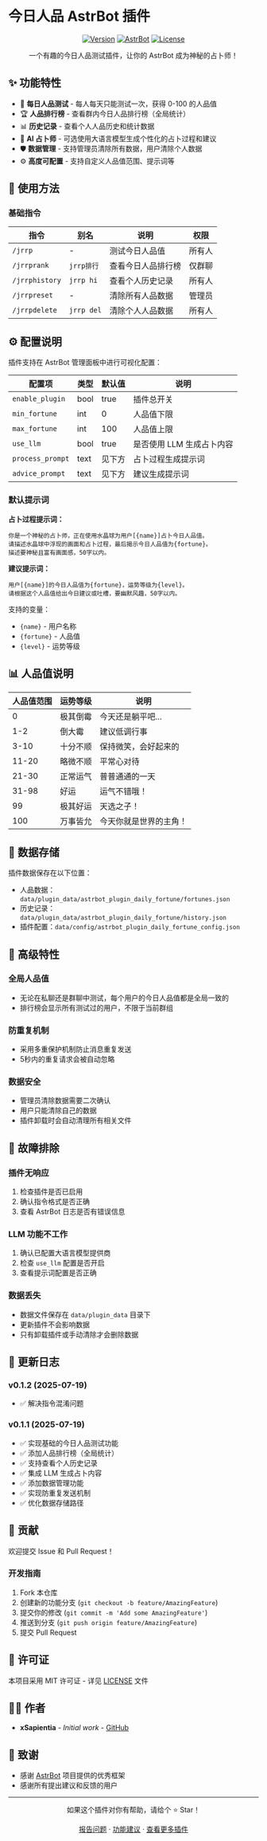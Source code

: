# 今日人品 AstrBot 插件

<div align="center">

[![Version](https://img.shields.io/badge/version-0.1.1-blue.svg)](https://github.com/xSapientia/astrbot_plugin_daily_fortune)
[![AstrBot](https://img.shields.io/badge/AstrBot-%3E%3D3.4.0-green.svg)](https://github.com/Soulter/AstrBot)
[![License](https://img.shields.io/badge/license-MIT-yellow.svg)](LICENSE)

一个有趣的今日人品测试插件，让你的 AstrBot 成为神秘的占卜师！

</div>

## ✨ 功能特性

- 🎲 **每日人品测试** - 每人每天只能测试一次，获得 0-100 的人品值
- 🏆 **人品排行榜** - 查看群内今日人品排行榜（全局统计）
- 📊 **历史记录** - 查看个人人品历史和统计数据
- 🤖 **AI 占卜师** - 可选使用大语言模型生成个性化的占卜过程和建议
- 🛡️ **数据管理** - 支持管理员清除所有数据，用户清除个人数据
- ⚙️ **高度可配置** - 支持自定义人品值范围、提示词等

## 🎯 使用方法

### 基础指令

| 指令 | 别名 | 说明 | 权限 |
|------|------|------|------|
| `/jrrp` | - | 测试今日人品值 | 所有人 |
| `/jrrprank` | `jrrp排行` | 查看今日人品排行榜 | 仅群聊 |
| `/jrrphistory` | `jrrp hi` | 查看个人历史记录 | 所有人 |
| `/jrrpreset` | - | 清除所有人品数据 | 管理员 |
| `/jrrpdelete` | `jrrp del` | 清除个人人品数据 | 所有人 |

## ⚙️ 配置说明

插件支持在 AstrBot 管理面板中进行可视化配置：

| 配置项 | 类型 | 默认值 | 说明 |
|--------|------|--------|------|
| `enable_plugin` | bool | true | 插件总开关 |
| `min_fortune` | int | 0 | 人品值下限 |
| `max_fortune` | int | 100 | 人品值上限 |
| `use_llm` | bool | true | 是否使用 LLM 生成占卜内容 |
| `process_prompt` | text | 见下方 | 占卜过程生成提示词 |
| `advice_prompt` | text | 见下方 | 建议生成提示词 |

### 默认提示词

**占卜过程提示词：**
```
你是一个神秘的占卜师，正在使用水晶球为用户[{name}]占卜今日人品值。
请描述水晶球中浮现的画面和占卜过程，最后揭示今日人品值为{fortune}。
描述要神秘且富有画面感，50字以内。
```

**建议提示词：**
```
用户[{name}]的今日人品值为{fortune}，运势等级为{level}。
请根据这个人品值给出今日建议或吐槽，要幽默风趣，50字以内。
```

支持的变量：
- `{name}` - 用户名称
- `{fortune}` - 人品值
- `{level}` - 运势等级

## 📊 人品值说明

| 人品值范围 | 运势等级 | 说明 |
|------------|----------|------|
| 0 | 极其倒霉 | 今天还是躺平吧... |
| 1-2 | 倒大霉 | 建议低调行事 |
| 3-10 | 十分不顺 | 保持微笑，会好起来的 |
| 11-20 | 略微不顺 | 平常心对待 |
| 21-30 | 正常运气 | 普普通通的一天 |
| 31-98 | 好运 | 运气不错哦！ |
| 99 | 极其好运 | 天选之子！ |
| 100 | 万事皆允 | 今天你就是世界的主角！ |

## 💾 数据存储

插件数据保存在以下位置：
- 人品数据：`data/plugin_data/astrbot_plugin_daily_fortune/fortunes.json`
- 历史记录：`data/plugin_data/astrbot_plugin_daily_fortune/history.json`
- 插件配置：`data/config/astrbot_plugin_daily_fortune_config.json`

## 🔧 高级特性

### 全局人品值
- 无论在私聊还是群聊中测试，每个用户的今日人品值都是全局一致的
- 排行榜会显示所有测试过的用户，不限于当前群组

### 防重复机制
- 采用多重保护机制防止消息重复发送
- 5秒内的重复请求会被自动忽略

### 数据安全
- 管理员清除数据需要二次确认
- 用户只能清除自己的数据
- 插件卸载时会自动清理所有相关文件

## 🐛 故障排除

### 插件无响应
1. 检查插件是否已启用
2. 确认指令格式是否正确
3. 查看 AstrBot 日志是否有错误信息

### LLM 功能不工作
1. 确认已配置大语言模型提供商
2. 检查 `use_llm` 配置是否开启
3. 查看提示词配置是否正确

### 数据丢失
- 数据文件保存在 `data/plugin_data` 目录下
- 更新插件不会影响数据
- 只有卸载插件或手动清除才会删除数据

## 📝 更新日志

### v0.1.2 (2025-07-19)
- ✅ 解决指令混淆问题

### v0.1.1 (2025-07-19)
- ✅ 实现基础的今日人品测试功能
- ✅ 添加人品排行榜（全局统计）
- ✅ 支持查看个人历史记录
- ✅ 集成 LLM 生成占卜内容
- ✅ 添加数据管理功能
- ✅ 实现防重复发送机制
- ✅ 优化数据存储路径

## 🤝 贡献

欢迎提交 Issue 和 Pull Request！

### 开发指南

1. Fork 本仓库
2. 创建新的功能分支 (`git checkout -b feature/AmazingFeature`)
3. 提交你的修改 (`git commit -m 'Add some AmazingFeature'`)
4. 推送到分支 (`git push origin feature/AmazingFeature`)
5. 提交 Pull Request

## 📄 许可证

本项目采用 MIT 许可证 - 详见 [LICENSE](LICENSE) 文件

## 👨‍💻 作者

- **xSapientia** - *Initial work* - [GitHub](https://github.com/xSapientia)

## 🙏 致谢

- 感谢 [AstrBot](https://github.com/Soulter/AstrBot) 项目提供的优秀框架
- 感谢所有提出建议和反馈的用户

---

<div align="center">

如果这个插件对你有帮助，请给个 ⭐ Star！

[报告问题](https://github.com/xSapientia/astrbot_plugin_daily_fortune/issues) · [功能建议](https://github.com/xSapientia/astrbot_plugin_daily_fortune/issues) · [查看更多插件](https://github.com/xSapientia)

</div>
